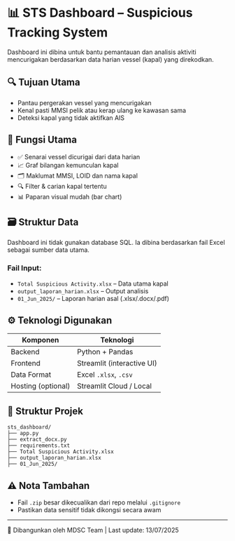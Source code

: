 
# 📊 STS Dashboard – Suspicious Tracking System

Dashboard ini dibina untuk bantu pemantauan dan analisis aktiviti mencurigakan berdasarkan data harian vessel (kapal) yang direkodkan.

## 🔍 Tujuan Utama
- Pantau pergerakan vessel yang mencurigakan
- Kenal pasti MMSI pelik atau kerap ulang ke kawasan sama
- Deteksi kapal yang tidak aktifkan AIS

## 🧠 Fungsi Utama
- ✅ Senarai vessel dicurigai dari data harian
- 📈 Graf bilangan kemunculan kapal
- 🗂️ Maklumat MMSI, LOID dan nama kapal
- 🔍 Filter & carian kapal tertentu
- 📊 Paparan visual mudah (bar chart)

## 🗃️ Struktur Data
Dashboard ini tidak gunakan database SQL. Ia dibina berdasarkan fail Excel sebagai sumber data utama.

### Fail Input:
- `Total Suspicious Activity.xlsx` – Data utama kapal
- `output_laporan_harian.xlsx` – Output analisis
- `01_Jun_2025/` – Laporan harian asal (.xlsx/.docx/.pdf)

## ⚙️ Teknologi Digunakan
| Komponen     | Teknologi                  |
|--------------|-----------------------------|
| Backend      | Python + Pandas             |
| Frontend     | Streamlit (interactive UI)  |
| Data Format  | Excel `.xlsx`, `.csv`       |
| Hosting (optional) | Streamlit Cloud / Local |

## 📁 Struktur Projek
```
sts_dashboard/
├── app.py
├── extract_docx.py
├── requirements.txt
├── Total Suspicious Activity.xlsx
├── output_laporan_harian.xlsx
├── 01_Jun_2025/
```

## ⚠️ Nota Tambahan
- Fail `.zip` besar dikecualikan dari repo melalui `.gitignore`
- Pastikan data sensitif tidak dikongsi secara awam

---
📌 Dibangunkan oleh MDSC Team | Last update: 13/07/2025
